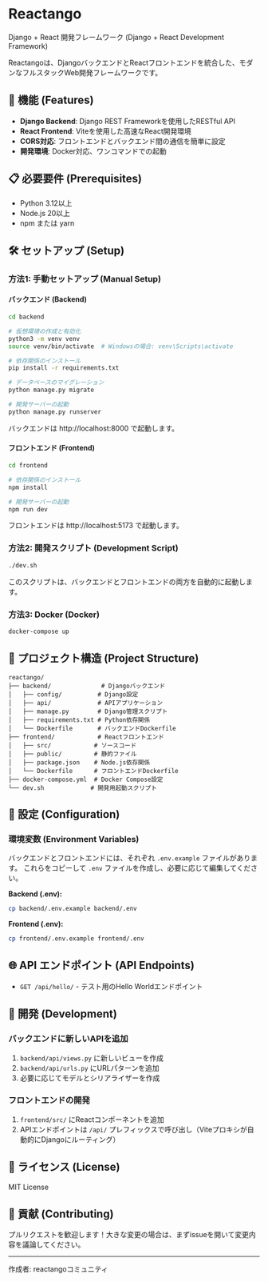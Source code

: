 # Reactango

Django + React 開発フレームワーク (Django + React Development Framework)

Reactangoは、DjangoバックエンドとReactフロントエンドを統合した、モダンなフルスタックWeb開発フレームワークです。

## 🚀 機能 (Features)

- **Django Backend**: Django REST Frameworkを使用したRESTful API
- **React Frontend**: Viteを使用した高速なReact開発環境
- **CORS対応**: フロントエンドとバックエンド間の通信を簡単に設定
- **開発環境**: Docker対応、ワンコマンドでの起動

## 📋 必要要件 (Prerequisites)

- Python 3.12以上
- Node.js 20以上
- npm または yarn

## 🛠️ セットアップ (Setup)

### 方法1: 手動セットアップ (Manual Setup)

#### バックエンド (Backend)

```bash
cd backend

# 仮想環境の作成と有効化
python3 -m venv venv
source venv/bin/activate  # Windowsの場合: venv\Scripts\activate

# 依存関係のインストール
pip install -r requirements.txt

# データベースのマイグレーション
python manage.py migrate

# 開発サーバーの起動
python manage.py runserver
```

バックエンドは http://localhost:8000 で起動します。

#### フロントエンド (Frontend)

```bash
cd frontend

# 依存関係のインストール
npm install

# 開発サーバーの起動
npm run dev
```

フロントエンドは http://localhost:5173 で起動します。

### 方法2: 開発スクリプト (Development Script)

```bash
./dev.sh
```

このスクリプトは、バックエンドとフロントエンドの両方を自動的に起動します。

### 方法3: Docker (Docker)

```bash
docker-compose up
```

## 📁 プロジェクト構造 (Project Structure)

```
reactango/
├── backend/              # Djangoバックエンド
│   ├── config/          # Django設定
│   ├── api/             # APIアプリケーション
│   ├── manage.py        # Django管理スクリプト
│   ├── requirements.txt # Python依存関係
│   └── Dockerfile       # バックエンドDockerfile
├── frontend/            # Reactフロントエンド
│   ├── src/            # ソースコード
│   ├── public/         # 静的ファイル
│   ├── package.json    # Node.js依存関係
│   └── Dockerfile      # フロントエンドDockerfile
├── docker-compose.yml  # Docker Compose設定
└── dev.sh             # 開発用起動スクリプト
```

## 🔧 設定 (Configuration)

### 環境変数 (Environment Variables)

バックエンドとフロントエンドには、それぞれ `.env.example` ファイルがあります。
これらをコピーして `.env` ファイルを作成し、必要に応じて編集してください。

**Backend (.env):**
```bash
cp backend/.env.example backend/.env
```

**Frontend (.env):**
```bash
cp frontend/.env.example frontend/.env
```

## 🌐 API エンドポイント (API Endpoints)

- `GET /api/hello/` - テスト用のHello Worldエンドポイント

## 🧪 開発 (Development)

### バックエンドに新しいAPIを追加

1. `backend/api/views.py` に新しいビューを作成
2. `backend/api/urls.py` にURLパターンを追加
3. 必要に応じてモデルとシリアライザーを作成

### フロントエンドの開発

1. `frontend/src/` にReactコンポーネントを追加
2. APIエンドポイントは `/api/` プレフィックスで呼び出し（Viteプロキシが自動的にDjangoにルーティング）

## 📝 ライセンス (License)

MIT License

## 🤝 貢献 (Contributing)

プルリクエストを歓迎します！大きな変更の場合は、まずissueを開いて変更内容を議論してください。

---

作成者: reactangoコミュニティ
